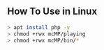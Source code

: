 ## How To Use in Linux
```bash
> apt install php -y
> chmod +rwx mcMP/playing
> chmod +rwx mcMP/bin/*
```
